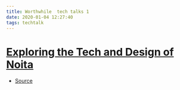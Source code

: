```yaml
---
title: Worthwhile  tech talks 1
date: 2020-01-04 12:27:40
tags: techtalk
---
```


# [Exploring the Tech and Design of Noita](https://www.youtube.com/watch?v=prXuyMCgbTc)


- [Source](https://github.com/Zudoku/great-talks/blob/master/README.md)
